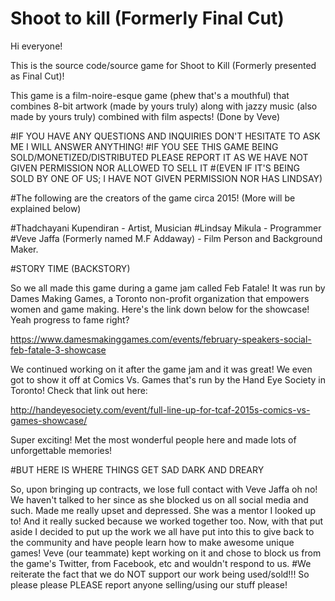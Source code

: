 # Shoot to kill (Formerly Final Cut)

Hi everyone!

This is the source code/source game for Shoot to Kill (Formerly presented as Final Cut)!

This game is a film-noire-esque game (phew that's a mouthful) that combines 8-bit artwork (made by yours truly) along with jazzy music (also made by yours truly) combined with film aspects! (Done by Veve)

#IF YOU HAVE ANY QUESTIONS AND INQUIRIES DON'T HESITATE TO ASK ME I WILL ANSWER ANYTHING!
#IF YOU SEE THIS GAME BEING SOLD/MONETIZED/DISTRIBUTED PLEASE REPORT IT AS WE HAVE NOT GIVEN PERMISSION NOR ALLOWED TO SELL IT
#(EVEN IF IT'S BEING SOLD BY ONE OF US; I HAVE NOT GIVEN PERMISSION NOR HAS LINDSAY)

#The following are the creators of the game circa 2015! (More will be explained below)

#Thadchayani Kupendiran - Artist, Musician
#Lindsay Mikula - Programmer
#Veve Jaffa (Formerly named M.F Addaway) - Film Person and Background Maker.

#STORY TIME (BACKSTORY)

So we all made this game during a game jam called Feb Fatale! It was run by Dames Making Games, a Toronto non-profit organization that empowers women and game making. Here's the link down below for the showcase! Yeah progress to fame right?

https://www.damesmakinggames.com/events/february-speakers-social-feb-fatale-3-showcase

We continued working on it after the game jam and it was great! We even got to show it off at Comics Vs. Games that's run by the Hand Eye Society in Toronto! Check that link out here:

http://handeyesociety.com/event/full-line-up-for-tcaf-2015s-comics-vs-games-showcase/

Super exciting! Met the most wonderful people here and made lots of unforgettable memories! 

#BUT HERE IS WHERE THINGS GET SAD DARK AND DREARY

So, upon bringing up contracts, we lose full contact with Veve Jaffa oh no! We haven't talked to her since as she blocked us on all social media and such. Made me really upset and depressed. She was a mentor I looked up to! And it really sucked because we worked together too. Now, with that put aside I decided to put up the work we all have put into this to give back to the community and have people learn how to make awesome unique games! Veve (our teammate) kept working on it and chose to block us from the game's Twitter, from Facebook, etc and wouldn't respond to us. 
#We reiterate the fact that we do NOT support our work being used/sold!!! So please please PLEASE report anyone selling/using our stuff please!

